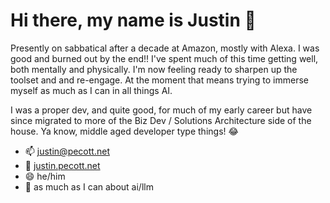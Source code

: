 # Hi there, my name is Justin 👋

Presently on sabbatical after a decade at Amazon, mostly with Alexa. I was good and burned out by the end!! I've spent much of this time getting well, both mentally and physically. I'm now feeling ready to sharpen up the toolset and and re-engage. At the moment that means trying to immerse myself as much as I can in all things AI.

I was a proper dev, and quite good, for much of my early career but have since migrated to more of the Biz Dev / Solutions Architecture side of the house. Ya know, middle aged developer type things! 😂

- 📫 justin@pecott.net
- 🔗 [justin.pecott.net](https://justin.pecott.net)
- 😄 he/him
- 🌱 as much as I can about ai/llm

<!--
**justinpecott/justinpecott** is a ✨ _special_ ✨ repository because its `README.md` (this file) appears on your GitHub profile.

Here are some ideas to get you started:

- 🔭 I’m currently working on ...
- 🌱 I’m currently learning ...
- 👯 I’m looking to collaborate on ...
- 🤔 I’m looking for help with ...
- 💬 Ask me about ...
- 📫 How to reach me: ...
- 😄 Pronouns: ...
- ⚡ Fun fact: ...
-->
